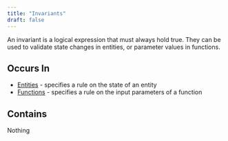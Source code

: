 ```yaml
---
title: "Invariants"
draft: false
---
```


An invariant is a logical expression that must always hold true. They can 
be used to validate state changes in entities, or parameter values in 
functions.

## Occurs In
* [Entities](entity.md) - specifies a rule on the state of an 
  entity
* [Functions](function.md) - specifies a rule on the input 
  parameters of a function

## Contains
Nothing

